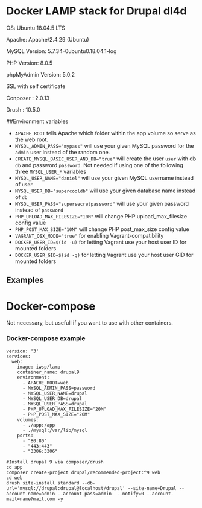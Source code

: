 # Docker LAMP stack for Drupal dl4d
OS: Ubuntu 18.04.5 LTS

Apache: Apache/2.4.29 (Ubuntu)

MySQL Version: 5.7.34-0ubuntu0.18.04.1-log

PHP Version: 8.0.5

phpMyAdmin Version: 5.0.2

SSL with self certificate

Conposer : 2.0.13

Drush : 10.5.0

##Environment variables

- `APACHE_ROOT` tells Apache which folder within the app volume so serve as the web root.
- `MYSQL_ADMIN_PASS="mypass"` will use your given MySQL password for the `admin` user instead of the random one.
- `CREATE_MYSQL_BASIC_USER_AND_DB="true"` will create the user `user` with db `db` and password `password`. Not needed if using one of the following three `MYSQL_USER_*` variables
- `MYSQL_USER_NAME="daniel"` will use your given MySQL username instead of `user`
- `MYSQL_USER_DB="supercooldb"` will use your given database name instead of `db`
- `MYSQL_USER_PASS="supersecretpassword"` will use your given password  instead of `password`
- `PHP_UPLOAD_MAX_FILESIZE="10M"` will change PHP upload_max_filesize config value
- `PHP_POST_MAX_SIZE="10M"` will change PHP post_max_size config value
- `VAGRANT_OSX_MODE="true"` for enabling Vagrant-compatibility
- `DOCKER_USER_ID=$(id -u)` for letting Vagrant use your host user ID for mounted folders
- `DOCKER_USER_GID=$(id -g)` for letting Vagrant use your host user GID for mounted folders

## Examples


# Docker-compose
Not necessary, but usefull if you want to use with other containers.
### Docker-compose example
````
version: '3'
services:
  web:
    image: iwsp/lamp
    container_name: drupal9
    environment:
      - APACHE_ROOT=web
      - MYSQL_ADMIN_PASS=password
      - MYSQL_USER_NAME=drupal
      - MYSQL_USER_DB=drupal
      - MYSQL_USER_PASS=drupal
      - PHP_UPLOAD_MAX_FILESIZE="20M"
      - PHP_POST_MAX_SIZE="20M"
    volumes:
      - ./app:/app
      - ./mysql:/var/lib/mysql
    ports:
      - "80:80"
      - "443:443"
      - "3306:3306"
````
````
#Install drupal 9 via composer/drush
cd app
composer create-project drupal/recommended-project:^9 web
cd web
drush site-install standard --db-url='mysql://drupal:drupal@localhost/drupal' --site-name=Drupal --account-name=admin --account-pass=admin  --notify=0 --account-mail=name@mail.com -y
````